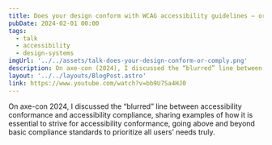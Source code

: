 ```yaml
---
title: Does your design conform with WCAG accessibility guidelines — or does it comply?
pubDate: 2024-02-01 00:00
tags:
  - talk
  - accessibility
  - design-systems
imgUrl: '../../assets/talk-does-your-design-conform-or-comply.png'
description: On axe-con (2024), I discussed the “blurred” line between accessibility conformance and accessibility compliance, sharing examples of how it is essential to strive for accessibility conformance, going above and beyond basic compliance standards to prioritize all users’ needs truly.
layout: '../../layouts/BlogPost.astro'
link: https://www.youtube.com/watch?v=bb9U7Sa4HJ0
---
```


On axe-con 2024, I discussed the “blurred” line between accessibility conformance and accessibility compliance, sharing examples of how it is essential to strive for accessibility conformance, going above and beyond basic compliance standards to prioritize all users’ needs truly.